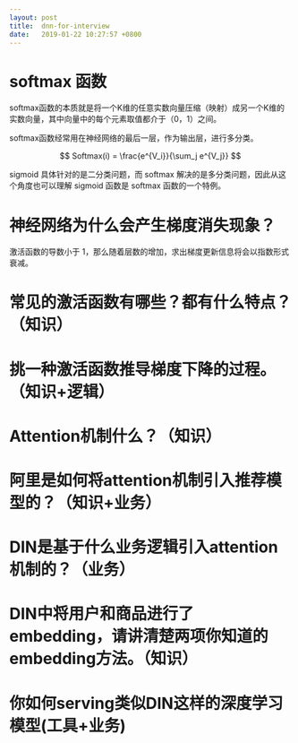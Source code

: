 ```yaml
---
layout: post
title:  dnn-for-interview
date:   2019-01-22 10:27:57 +0800
---
```


# softmax 函数

softmax函数的本质就是将一个K维的任意实数向量压缩（映射）成另一个K维的实数向量，其中向量中的每个元素取值都介于（0，1）之间。

softmax函数经常用在神经网络的最后一层，作为输出层，进行多分类。

$$
Softmax(i) = \frac{e^{V_i}}{\sum_j e^{V_j}}
$$

sigmoid 具体针对的是二分类问题，而 softmax 解决的是多分类问题，因此从这个角度也可以理解 sigmoid 函数是 softmax 函数的一个特例。

# 神经网络为什么会产生梯度消失现象？

激活函数的导数小于 1，那么随着层数的增加，求出梯度更新信息将会以指数形式衰减。

# 常见的激活函数有哪些？都有什么特点？（知识）

# 挑一种激活函数推导梯度下降的过程。（知识+逻辑）

# Attention机制什么？（知识）

# 阿里是如何将attention机制引入推荐模型的？（知识+业务）

# DIN是基于什么业务逻辑引入attention机制的？（业务）

# DIN中将用户和商品进行了embedding，请讲清楚两项你知道的embedding方法。（知识）

# 你如何serving类似DIN这样的深度学习模型(工具+业务)
